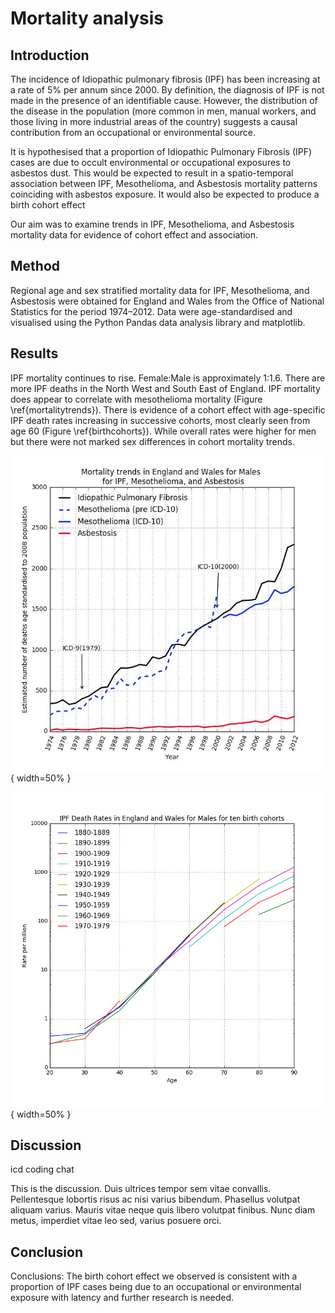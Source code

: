 # Mortality analysis

## Introduction

The incidence of Idiopathic pulmonary fibrosis (IPF) has been increasing at a rate of 5% per annum since 2000. By definition, the diagnosis of IPF is not made in the presence of an identifiable cause. However, the distribution of the disease in the population (more common in men, manual workers, and those living in more industrial areas of the country) suggests a causal contribution from an occupational or environmental source.

It is hypothesised that a proportion of Idiopathic Pulmonary Fibrosis (IPF) cases are due to occult environmental or occupational exposures to asbestos dust. This would be expected to result in a spatio-temporal association between IPF, Mesothelioma, and Asbestosis mortality patterns coinciding with asbestos exposure. It would also be expected to produce a birth cohort effect   

<!-- 
what sort of spatio-temporal association is seen for mesothelioma? this is fundamentally same problem as mapping meso. revisit when have done meso work.    

should add correlation coefficient and poisson regression results

should revisit with cosetta support and perhaps after have done some reading

could also bring in european mortality data c.f bts abstract and chris barber import data paper
-->

Our aim was to examine trends in IPF, Mesothelioma, and Asbestosis mortality data for evidence of cohort effect and association.

## Method

Regional age and sex stratified mortality data for IPF, Mesothelioma, and Asbestosis were obtained for England and Wales from the Office of National Statistics for the period 1974–2012. Data were age-standardised and visualised using the Python Pandas data analysis library and matplotlib.


## Results

IPF mortality continues to rise. Female:Male is approximately 1:1.6. There
are more IPF deaths in the North West and South East of England. IPF mortality does appear to correlate with mesothelioma mortality (Figure \ref{mortalitytrends}). There is evidence of a cohort effect with age-specific IPF death rates increasing in successive cohorts, most clearly seen from age 60 (Figure \ref{birthcohorts}). While overall rates were higher for men but there were not marked sex differences in cohort mortality trends.

![IPF, mesothelioma, and asbestosis mortality trends \label{mortalitytrends}](source/figures/ipfasbmesomaletrend.jpg){ width=50% }

![IPF male birth cohorts \label{birthcohorts}](source/figures/ipfmalebirthcohorts.jpg){ width=50% }


## Discussion
icd coding chat

This is the discussion. Duis ultrices tempor sem vitae convallis. Pellentesque lobortis risus ac nisi varius bibendum. Phasellus volutpat aliquam varius. Mauris vitae neque quis libero volutpat finibus. Nunc diam metus, imperdiet vitae leo sed, varius posuere orci.

## Conclusion
Conclusions: The birth cohort effect we observed is consistent with a proportion of IPF cases being due to an occupational or environmental exposure with latency and further research is needed. 


